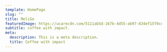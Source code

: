 ```yaml
---
template: HomePage
slug: ""
title: MeliGo
featuredImage: https://ucarecdn.com/5111ab5d-167b-4d55-ab97-834ef15f0cef/
subtitle: coffee with impact.
meta:
  description: This is a meta description.
  title: Coffee with impact
---
```



[](https://app.netlify.com/start/deploy?repository=https://github.com/thriveweb/yellowcake&stack=cms)